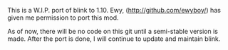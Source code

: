 This is a W.I.P. port of blink to 1.10. Ewy, (http://github.com/ewyboy/) has given me permission to port this mod.

As of now, there will be no code on this git until a semi-stable version is made. After the port is done, I will continue to update and maintain blink.

